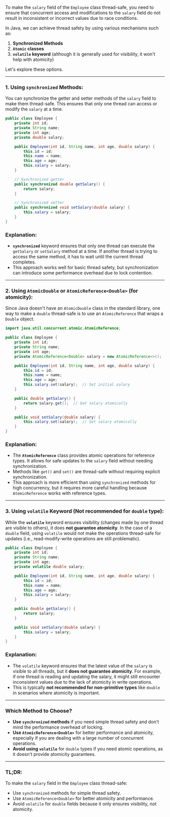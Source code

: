 To make the `salary` field of the `Employee` class thread-safe, you need to ensure that concurrent access and modifications to the `salary` field do not result in inconsistent or incorrect values due to race conditions.

In Java, we can achieve thread safety by using various mechanisms such as:

1. **Synchronized Methods**
2. **`Atomic` classes**
3. **`volatile` keyword** (although it is generally used for visibility, it won't help with atomicity)

Let's explore these options.

---

### 1. **Using `synchronized` Methods**:
You can synchronize the getter and setter methods of the `salary` field to make them thread-safe. This ensures that only one thread can access or modify the `salary` at a time.

```java
public class Employee {
    private int id;
    private String name;
    private int age;
    private double salary;

    public Employee(int id, String name, int age, double salary) {
        this.id = id;
        this.name = name;
        this.age = age;
        this.salary = salary;
    }

    // Synchronized getter
    public synchronized double getSalary() {
        return salary;
    }

    // Synchronized setter
    public synchronized void setSalary(double salary) {
        this.salary = salary;
    }
}
```

### Explanation:
- **`synchronized`** keyword ensures that only one thread can execute the `getSalary` or `setSalary` method at a time. If another thread is trying to access the same method, it has to wait until the current thread completes.
- This approach works well for basic thread safety, but synchronization can introduce some performance overhead due to lock contention.

---

### 2. **Using `AtomicDouble` or `AtomicReference<Double>` (for atomicity)**:
Since Java doesn't have an `AtomicDouble` class in the standard library, one way to make a `double` thread-safe is to use an `AtomicReference` that wraps a `Double` object.

```java
import java.util.concurrent.atomic.AtomicReference;

public class Employee {
    private int id;
    private String name;
    private int age;
    private AtomicReference<Double> salary = new AtomicReference<>();

    public Employee(int id, String name, int age, double salary) {
        this.id = id;
        this.name = name;
        this.age = age;
        this.salary.set(salary);  // Set initial salary
    }

    public double getSalary() {
        return salary.get();  // Get salary atomically
    }

    public void setSalary(double salary) {
        this.salary.set(salary);  // Set salary atomically
    }
}
```

### Explanation:
- The **`AtomicReference`** class provides atomic operations for reference types. It allows for safe updates to the `salary` field without needing synchronization.
- Methods like `get()` and `set()` are thread-safe without requiring explicit synchronization.
- This approach is more efficient than using `synchronized` methods for high concurrency, but it requires more careful handling because `AtomicReference` works with reference types.

---

### 3. **Using `volatile` Keyword** (Not recommended for `double` type):
While the **`volatile`** keyword ensures visibility (changes made by one thread are visible to others), it does **not guarantee atomicity**. In the case of a `double` field, using `volatile` would not make the operations thread-safe for updates (i.e., read-modify-write operations are still problematic).

```java
public class Employee {
    private int id;
    private String name;
    private int age;
    private volatile double salary;

    public Employee(int id, String name, int age, double salary) {
        this.id = id;
        this.name = name;
        this.age = age;
        this.salary = salary;
    }

    public double getSalary() {
        return salary;
    }

    public void setSalary(double salary) {
        this.salary = salary;
    }
}
```

### Explanation:
- The `volatile` keyword ensures that the latest value of the `salary` is visible to all threads, but it **does not guarantee atomicity**. For example, if one thread is reading and updating the salary, it might still encounter inconsistent values due to the lack of atomicity in write operations.
- This is typically **not recommended for non-primitive types** like `double` in scenarios where atomicity is important.

---

### Which Method to Choose?

- **Use `synchronized` methods** if you need simple thread safety and don't mind the performance overhead of locking.
- **Use `AtomicReference<Double>`** for better performance and atomicity, especially if you are dealing with a large number of concurrent operations.
- **Avoid using `volatile`** for `double` types if you need atomic operations, as it doesn't provide atomicity guarantees.

---

### TL;DR:
To make the `salary` field in the `Employee` class thread-safe:
- Use `synchronized` methods for simple thread safety.
- Use `AtomicReference<Double>` for better atomicity and performance.
- Avoid `volatile` for `double` fields because it only ensures visibility, not atomicity.
